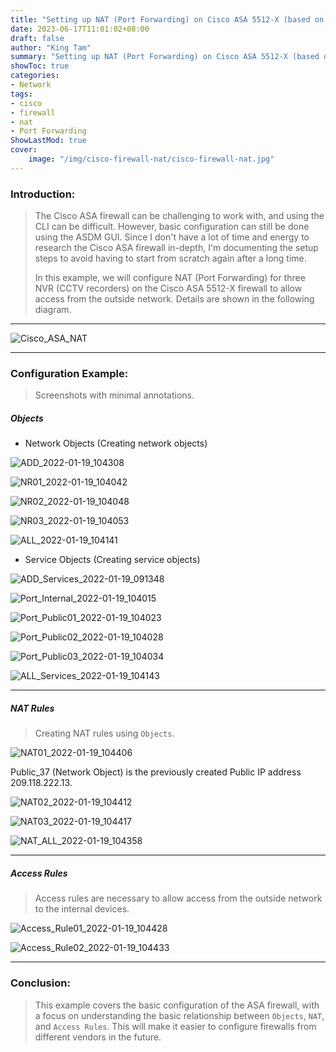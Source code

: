 ```yaml
---
title: "Setting up NAT (Port Forwarding) on Cisco ASA 5512-X (based on ASDM)"
date: 2023-06-17T11:01:02+08:00
draft: false
author: "King Tam"
summary: "Setting up NAT (Port Forwarding) on Cisco ASA 5512-X (based on ASDM)" 
showToc: true
categories:
- Network
tags:
- cisco
- firewall
- nat
- Port Forwarding
ShowLastMod: true
cover:
    image: "/img/cisco-firewall-nat/cisco-firewall-nat.jpg"
---
```



### Introduction:

> The Cisco ASA firewall can be challenging to work with, and using the CLI can be difficult. However, basic configuration can still be done using the ASDM GUI. Since I don't have a lot of time and energy to research the Cisco ASA firewall in-depth, I'm documenting the setup steps to avoid having to start from scratch again after a long time.
>
> In this example, we will configure NAT (Port Forwarding) for three NVR (CCTV recorders) on the Cisco ASA 5512-X firewall to allow access from the outside network. Details are shown in the following diagram.

---

![Cisco_ASA_NAT](/img/cisco-firewall-nat/Cisco_ASA_NAT-1686969112610.png)

---

### Configuration Example:

> Screenshots with minimal annotations.

##### Objects

- Network Objects (Creating network objects)

![ADD_2022-01-19_104308](/img/cisco-firewall-nat/ADD_2022-01-19_104308-1686969112610.png)

![NR01_2022-01-19_104042](/img/cisco-firewall-nat/NR01_2022-01-19_104042-1686969112610.png)

![NR02_2022-01-19_104048](/img/cisco-firewall-nat/NR02_2022-01-19_104048-1686969112610.png)

![NR03_2022-01-19_104053](/img/cisco-firewall-nat/NR03_2022-01-19_104053-1686969112610.png)

![ALL_2022-01-19_104141](/img/cisco-firewall-nat/ALL_2022-01-19_104141-1686969112611.png)



- Service Objects (Creating service objects)

![ADD_Services_2022-01-19_091348](/img/cisco-firewall-nat/ADD_Services_2022-01-19_091348-1686969112611.png)

![Port_Internal_2022-01-19_104015](/img/cisco-firewall-nat/Port_Internal_2022-01-19_104015-1686969112611.png)

![Port_Public01_2022-01-19_104023](/img/cisco-firewall-nat/Port_Public01_2022-01-19_104023-1686969112611.png)

![Port_Public02_2022-01-19_104028](/img/cisco-firewall-nat/Port_Public02_2022-01-19_104028-1686969112611.png)

![Port_Public03_2022-01-19_104034](/img/cisco-firewall-nat/Port_Public03_2022-01-19_104034-1686969112611.png)

![ALL_Services_2022-01-19_104143](/img/cisco-firewall-nat/ALL_Services_2022-01-19_104143-1686969112612.png)


---

##### NAT Rules

> Creating NAT rules using `Objects`.

![NAT01_2022-01-19_104406](/img/cisco-firewall-nat/NAT01_2022-01-19_104406-1686969112612.png)

Public_37 (Network Object) is the previously created Public IP address 209.118.222.13.

![NAT02_2022-01-19_104412](/img/cisco-firewall-nat/NAT02_2022-01-19_104412-1686969112612.png)

![NAT03_2022-01-19_104417](/img/cisco-firewall-nat/NAT03_2022-01-19_104417-1686969112612.png)

![NAT_ALL_2022-01-19_104358](/img/cisco-firewall-nat/NAT_ALL_2022-01-19_104358-1686969112612.png)



---

##### Access Rules

> Access rules are necessary to allow access from the outside network to the internal devices.

![Access_Rule01_2022-01-19_104428](/img/cisco-firewall-nat/Access_Rule01_2022-01-19_104428-1686969112612.png)

![Access_Rule02_2022-01-19_104433](/img/cisco-firewall-nat/Access_Rule02_2022-01-19_104433-1686969112616.png)

---

### Conclusion:

> This example covers the basic configuration of the ASA firewall, with a focus on understanding the basic relationship between `Objects`, `NAT`, and `Access Rules`. This will make it easier to configure firewalls from different vendors in the future.
